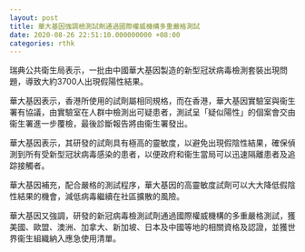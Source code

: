 ```yaml
---
layout: post
title: 華大基因強調檢測試劑通過國際權威機構多重嚴格測試
date: 2020-08-26 22:51:10.000000000 +08:00
categories: rthk
---
```


瑞典公共衛生局表示，一批由中國華大基因製造的新型冠狀病毒檢測套裝出現問題，導致大約3700人出現假陽性結果。

華大基因表示，香港所使用的試劑屬相同規格，而在香港，華大基因實驗室與衞生署有協議，由實驗室在人群中檢測出可疑患者，測試呈「疑似陽性」的個案會交由衞生署進一步覆檢，最後診斷報告將由衞生署發出。

華大基因表示，其研發的試劑具有極高的靈敏度，以避免出現假陰性結果，確保偵測到所有受新型冠狀病毒感染的患者，以便政府和衞生當局可以迅速隔離患者及追踪接觸者。

華大基因補充，配合嚴格的測試程序，華大基因的高靈敏度試劑可以大大降低假陰性結果的機會，減低病毒繼續在社區擴散的風險。

華大基因又強調，研發的新冠病毒檢測試劑通過國際權威機構的多重嚴格測試，獲美國、歐盟、澳洲、加拿大、新加坡、日本及中國等地的相關資格及認證，並獲世界衞生組織納入應急使用清單。

